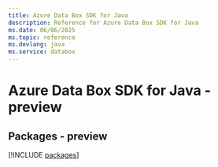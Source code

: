 ```yaml
---
title: Azure Data Box SDK for Java
description: Reference for Azure Data Box SDK for Java
ms.date: 06/06/2025
ms.topic: reference
ms.devlang: java
ms.service: databox
---
```

# Azure Data Box SDK for Java - preview
## Packages - preview
[!INCLUDE [packages](data-box-index.md)]